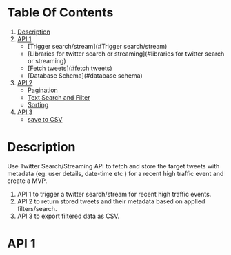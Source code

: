 
# Table Of Contents
1.  [Description](#description)
2. [API 1](#api1)
   * [Trigger search/stream](#Trigger search/stream) 
   * [Libraries for twitter search or streaming](#libraries for twitter search or streaming)
   * [Fetch tweets](#fetch tweets)
   * [Database Schema](#database schema)
3. [API 2](#api2)
   * [Pagination](#pagination)
   * [Text Search and Filter](#text-search)
   * [Sorting](#sorting) 
4. [API 3](#api3)
   * [save to CSV](#csv)



# Description
Use Twitter Search/Streaming API to fetch and store the target tweets with metadata (eg: user details,
date-time etc ) for a recent high traffic event and create a MVP.
1. API 1 to trigger a twitter search/stream for recent high traffic events. 
2. API 2 to return stored tweets and their metadata based on applied filters/search.
3. API 3 to export filtered data as CSV.

# API 1

